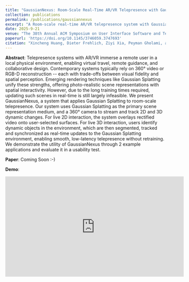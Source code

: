 ```yaml
---
title: "GaussianNexus: Room-Scale Real-Time AR/VR Telepresence with Gaussian Splatting (Conditionally Accepted)"
collection: publications
permalink: /publications/gaussiannexus
excerpt: "A Room-scale real-time AR/VR telepresence system with Gaussian Splatting. Our system provides 2D live updates with rectified video stream captured by the 360° camera. It then offers 3D live updates by tracking the movements of individual physical objects pre-selected by the users."
date: 2025-9-21
venue: "The 38th Annual ACM Symposium on User Interface Software and Technology (UIST ’25)"
paperurl: 'https://doi.org/10.1145/3746059.3747693'
citation: "Xincheng Huang, Dieter Frehlich, Ziyi Xia, Peyman Gholami, and Robert Xiao. 2025. GaussianNexus: Room-Scale Real-Time AR/VR Telepresence with Gaussian Splatting. In <i>The 38th Annual ACM Symposium on User Interface Software and Technology (UIST ’25), September 28-October 1, 2025, Busan, Korea</i>. ACM, New York, NY, USA, 17 pages."
---
```

<b>Abstract</b>: Telepresence systems with AR/VR immerse a remote user in a local physical environment, enabling virtual travel, remote guidance, and collaborative design. Contemporary systems typically rely on 360° video or RGB-D reconstruction -- each with trade-offs between visual fidelity and spatial perception. Emerging rendering techniques like Gaussian Splatting unify these strengths, offering photo-realistic scene representations with spatial interactivity. However, due to the long training times required, updating such scenes in real-time is still largely infeasible. We present GaussianNexus, a system that applies Gaussian Splatting to room-scale telepresence. Our system uses Gaussian Splatting as the primary scene representation medium, and a 360° camera to stream and track 2D and 3D dynamic changes. For live 2D interaction, the system overlays rectified video onto user-selected surfaces. For live 3D interaction, users identify dynamic objects in the environment, which are then segmented, tracked and synchronized as real-time updates to the Gaussian Splatting environment, enabling smooth, low-latency telepresence without retraining. We demonstrate the utility of GaussianNexus through 2 example applications and evaluate it in a usability test.
<br/>

**Paper**: Coming Soon :-)

<b>Demo</b>:
<iframe width="560" height="315" src="https://www.youtube.com/embed/Qt6vP2y3qwA?si=6UiR6Tknrc1Qx-0L" title="YouTube video player" frameborder="0" allow="accelerometer; autoplay; clipboard-write; encrypted-media; gyroscope; picture-in-picture; web-share" referrerpolicy="strict-origin-when-cross-origin" allowfullscreen></iframe>
<br/>